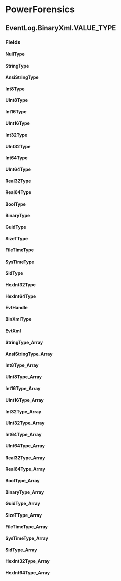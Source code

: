 ﻿# PowerForensics


## EventLog.BinaryXml.VALUE_TYPE

### Fields

#### NullType

#### StringType

#### AnsiStringType

#### Int8Type

#### UInt8Type

#### Int16Type

#### UInt16Type

#### Int32Type

#### UInt32Type

#### Int64Type

#### UInt64Type

#### Real32Type

#### Real64Type

#### BoolType

#### BinaryType

#### GuidType

#### SizeTType

#### FileTimeType

#### SysTimeType

#### SidType

#### HexInt32Type

#### HexInt64Type

#### EvtHandle

#### BinXmlType

#### EvtXml

#### StringType_Array

#### AnsiStringType_Array

#### Int8Type_Array

#### UInt8Type_Array

#### Int16Type_Array

#### UInt16Type_Array

#### Int32Type_Array

#### UInt32Type_Array

#### Int64Type_Array

#### UInt64Type_Array

#### Real32Type_Array

#### Real64Type_Array

#### BoolType_Array

#### BinaryType_Array

#### GuidType_Array

#### SizeTType_Array

#### FileTimeType_Array

#### SysTimeType_Array

#### SidType_Array

#### HexInt32Type_Array

#### HexInt64Type_Array
